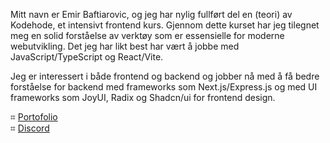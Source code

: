 Mitt navn er Emir Baftiarovic, og jeg har nylig fullført del en (teori) av Kodehode, et intensivt frontend kurs. Gjennom dette kurset har jeg tilegnet meg en solid forståelse av verktøy som er essensielle for moderne webutvikling. Det jeg har likt best har vært å jobbe med JavaScript/TypeScript og React/Vite.

Jeg er interessert i både frontend og backend og jobber nå med å få bedre forståelse for backend med frameworks som Next.js/Express.js og med UI frameworks som JoyUI, Radix og Shadcn/ui for frontend design.

⌗ <a href="https://nextjs-portofolio-opal.vercel.app"> Portofolio <a/><br>
⌗ <a href="https://discordapp.com/users/emirb08"> Discord <a/>

<!---
EmirB08/EmirB08 is a ✨ special ✨ repository because its `README.md` (this file) appears on your GitHub profile.
You can click the Preview link to take a look at your changes.
--->
